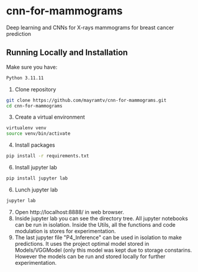 # cnn-for-mammograms
Deep learning and CNNs for X-rays mammograms for breast cancer prediction

## Running Locally and Installation
Make sure you have:
```bash
Python 3.11.11
```

1. Clone repository
```bash
git clone https://github.com/mayramtv/cnn-for-mammograms.git
cd cnn-for-mammograms
```
3. Create a virtual environment
```bash
virtualenv venv
source venv/bin/activate
```
4. Install packages
```bash
pip install -r requirements.txt
```
6. Install jupyter lab
```bash
pip install jupyter lab
```
6. Lunch jupyter lab
```bash
jupyter lab
```
7. Open http://localhost:8888/ in web browser.
8. Inside jupyter lab you can see the directory tree. All jupyter notebooks can be run in isolation. Inside the Utils, all the functions and code modulation is stores for experimentation.
9. The last jupyter file "P4_Inference" can be used in isolation to make predictions. It uses the project optimal model stored in Models/VGGModel (only this model was kept due to storage constarins. However the models can be run and stored locally for further experimentation.    



